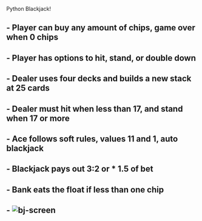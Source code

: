 Python Blackjack!

## - Player can buy any amount of chips, game over when 0 chips
## - Player has options to hit, stand, or double down
## - Dealer uses four decks and builds a new stack at 25 cards
## - Dealer must hit when less than 17, and stand when 17 or more
## - Ace follows soft rules, values 11 and 1, auto blackjack
## - Blackjack pays out 3:2 or * 1.5 of bet
## - Bank eats the float if less than one chip
## - ![bj-screen](https://user-images.githubusercontent.com/38390009/107591234-0747be80-6bbf-11eb-9304-10dc09bdc7e6.png)


